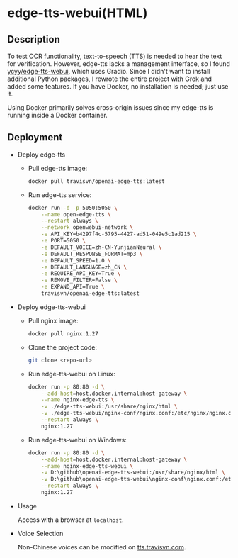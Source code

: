 # edge-tts-webui(HTML)
## Description
To test OCR functionality, text-to-speech (TTS) is needed to hear the text for verification. However, edge-tts lacks a management interface, so I found [ycyy/edge-tts-webui](https://github.com/ycyy/edge-tts-webui), which uses Gradio. Since I didn't want to install additional Python packages, I rewrote the entire project with Grok and added some features. If you have Docker, no installation is needed; just use it.

Using Docker primarily solves cross-origin issues since my edge-tts is running inside a Docker container.

## Deployment
- Deploy edge-tts
  - Pull edge-tts image:
    
    ```bash
    docker pull travisvn/openai-edge-tts:latest
    ```
  - Run edge-tts service:
    
    ```bash
    docker run -d -p 5050:5050 \
        --name open-edge-tts \
        --restart always \
        --network openwebui-network \
        -e API_KEY=b4297f4c-5795-4427-ad51-049e5c1ad215 \
        -e PORT=5050 \
        -e DEFAULT_VOICE=zh-CN-YunjianNeural \
        -e DEFAULT_RESPONSE_FORMAT=mp3 \
        -e DEFAULT_SPEED=1.0 \
        -e DEFAULT_LANGUAGE=zh_CN \
        -e REQUIRE_API_KEY=True \
        -e REMOVE_FILTER=False \
        -e EXPAND_API=True \
        travisvn/openai-edge-tts:latest
    ```

- Deploy edge-tts-webui
  - Pull nginx image:
    
    ```bash
    docker pull nginx:1.27
    ```
  - Clone the project code:
    
    ```bash
    git clone <repo-url>
    ```
  - Run edge-tts-webui on Linux:
    
    ```bash
    docker run -p 80:80 -d \
        --add-host=host.docker.internal:host-gateway \
        --name nginx-edge-tts \
        -v ./edge-tts-webui:/usr/share/nginx/html \
        -v ./edge-tts-webui/nginx-conf/nginx.conf:/etc/nginx/nginx.conf  \
        --restart always \
        nginx:1.27
    ```
  - Run edge-tts-webui on Windows:
    
    ```bash
    docker run -p 80:80 -d \
        --add-host=host.docker.internal:host-gateway \
        --name nginx-edge-tts-webui \
        -v D:\github\openai-edge-tts-webui:/usr/share/nginx/html \
        -v D:\github\openai-edge-tts-webui\nginx-conf\nginx.conf:/etc/nginx/nginx.conf  \
        --restart always \
        nginx:1.27
    ```

- Usage
  
  Access with a browser at `localhost`.

- Voice Selection
 
  Non-Chinese voices can be modified on [tts.travisvn.com](tts.travisvn.com).